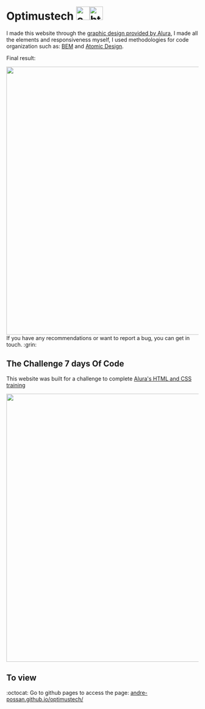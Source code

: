 # Optimustech <img aling="center" alt="css" height="35" width="35" src="https://cdn.jsdelivr.net/gh/devicons/devicon/icons/css3/css3-plain.svg"><img aling="center" alt="html" height="35" width="35" src="https://cdn.jsdelivr.net/gh/devicons/devicon/icons/html5/html5-plain.svg">

I made this website through the [graphic design provided by Alura](https://www.figma.com/file/mm3MLozvUDGhDRTxSLlGL5/7daysOfCode-HTML-CSS?node-id=0%3A1&t=XqLM6Bkc2e741Kp4-1), I made all the elements and responsiveness myself, I used methodologies for code organization such as: [BEM](https://en.bem.info/methodology/quick-start/) and [Atomic Design](https://atomicdesign.bradfrost.com/).

Final result:

<img src="https://user-images.githubusercontent.com/85946447/207955135-8c8bd7fb-790f-41fd-9884-099611114d01.png" width="700px">
If you have any recommendations or want to report a bug, you can get in touch.  :grin:
<br>

## The Challenge 7 days Of Code

This website was built for a challenge to complete [Alura's HTML and CSS training](https://7daysofcode.io/matricula/html-css)

<img src="https://user-images.githubusercontent.com/85946447/207955945-efa016ce-937f-4be0-b4ae-d11845722994.png" width="700px">

## To view

:octocat: Go to github pages to access the page: <a href="https://andre-possan.github.io/optimustech/" target="_blank">andre-possan.github.io/optimustech/</a>
